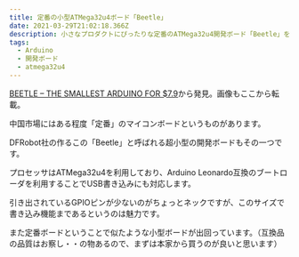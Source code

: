 ```yaml
---
title: 定番の小型ATMega32u4ボード「Beetle」
date: 2021-03-29T21:02:18.366Z
description: 小さなプロダクトにぴったりな定番のATMega32u4開発ボード「Beetle」を紹介します。
tags:
  - Arduino
  - 開発ボード
  - atmega32u4
---
```

[BEETLE – THE SMALLEST ARDUINO FOR $7.9](https://www.electronics-lab.com/beetle-smallest-arduino-7-9/)から発見。画像もここから転載。

中国市場にはある程度「定番」のマイコンボードというものがあります。

DFRobot社の作るこの「Beetle」と呼ばれる超小型の開発ボードもその一つです。

プロセッサはATMega32u4を利用しており、Arduino Leonardo互換のブートローダを利用することでUSB書き込みにも対応します。

引き出されているGPIOピンが少ないのがちょっとネックですが、このサイズで書き込み機能まであるというのは魅力です。

また定番ボードということで似たような小型ボードが出回っています。（互換品の品質はお察し・・の物あるので、まずは本家から買うのが良いと思います）
